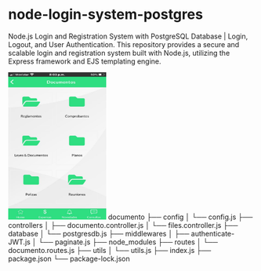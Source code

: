 # node-login-system-postgres
Node.js Login and Registration System with PostgreSQL Database | Login, Logout, and User Authentication. This repository provides a secure and scalable login and registration system built with Node.js, utilizing the Express framework and EJS templating engine. 


<img src="documentos.png" alt="Ejemplo del módulo de documentos" width="200" height="300">
documento
├── config
│   └── config.js
├── controllers
│   ├── documento.controller.js
│   └── files.controller.js
├── database
│   └── postgresdb.js
├── middlewares
│   ├── authenticate-JWT.js
│   └── paginate.js
├── node_modules
├── routes
│   └── documento.routes.js
├── utils
│   └── utils.js
├── index.js
├── package.json
└── package-lock.json


